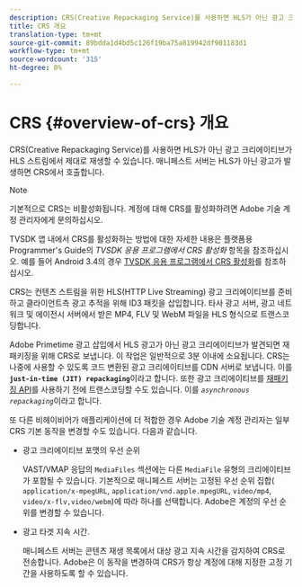 ```yaml
---
description: CRS(Creative Repackaging Service)를 사용하면 HLS가 아닌 광고 크리에이티브가 HLS 스트림에서 제대로 재생할 수 있습니다. 매니페스트 서버는 HLS가 아닌 광고가 발생하면 CRS에서 호출합니다.
title: CRS 개요
translation-type: tm+mt
source-git-commit: 89bdda1d4bd5c126f19ba75a819942df901183d1
workflow-type: tm+mt
source-wordcount: '315'
ht-degree: 0%

---
```



# CRS {#overview-of-crs} 개요

CRS(Creative Repackaging Service)를 사용하면 HLS가 아닌 광고 크리에이티브가 HLS 스트림에서 제대로 재생할 수 있습니다. 매니페스트 서버는 HLS가 아닌 광고가 발생하면 CRS에서 호출합니다.

>[!NOTE]
>
>기본적으로 CRS는 비활성화됩니다. 계정에 대해 CRS를 활성화하려면 Adobe 기술 계정 관리자에게 문의하십시오.
>
>TVSDK 앱 내에서 CRS를 활성화하는 방법에 대한 자세한 내용은 플랫폼용 Programmer&#39;s Guide의 *TVSDK 응용 프로그램에서 CRS 활성화* 항목을 참조하십시오. 예를 들어 Android 3.4의 경우 [TVSDK 응용 프로그램에서 CRS 활성화](../../programming/tvsdk-3x-android-prog/android-3x-advertising/ad-insertion/ad-transcoding/android-3x-ad-transcoding.md)를 참조하십시오.

CRS는 컨텐츠 스트림을 위한 HLS(HTTP Live Streaming) 광고 크리에이티브를 준비하고 클라이언트측 광고 추적을 위해 ID3 패킷을 삽입합니다. 타사 광고 서버, 광고 네트워크 및 에이전시 서버에서 받은 MP4, FLV 및 WebM 파일을 HLS 형식으로 트랜스코딩합니다.

Adobe Primetime 광고 삽입에서 HLS 광고가 아닌 광고 크리에이티브가 발견되면 재패키징을 위해 CRS로 보냅니다. 이 작업은 일반적으로 3분 이내에 소요됩니다. CRS는 나중에 사용할 수 있도록 코드 변환된 광고 크리에이티브를 CDN 서버로 보냅니다. 이를 **`just-in-time (JIT) repackaging`**&#x200B;이라고 합니다. 또한 광고 크리에이티브를 [재패키징 API](../../primetime-ad-insertion/~old-creative-repackaging-service/api-repackage.md)를 사용하기 전에 트랜스코딩할 수도 있습니다. 이를 *`asynchronous repackaging`*&#x200B;이라고 합니다.

또 다른 비헤이비어가 애플리케이션에 더 적합한 경우 Adobe 기술 계정 관리자는 일부 CRS 기본 동작을 변경할 수도 있습니다. 다음과 같습니다.

* 광고 크리에이티브 포맷의 우선 순위

   VAST/VMAP 응답의 `MediaFiles` 섹션에는 다른 `MediaFile` 유형의 크리에이티브가 포함될 수 있습니다. 기본적으로 매니페스트 서버는 고정된 우선 순위 집합( `application/x-mpegURL`, `application/vnd.apple.mpegURL`, `video/mp4`, `video/x-flv,video/webm`)에 따라 하나를 선택합니다. Adobe은 계정의 우선 순위를 변경할 수 있습니다.
* 광고 타겟 지속 시간.

   매니페스트 서버는 콘텐츠 재생 목록에서 대상 광고 지속 시간을 감지하여 CRS로 전송합니다. Adobe은 이 동작을 변경하여 CRS가 항상 계정에 대해 지정한 고정 기간을 사용하도록 할 수 있습니다.
